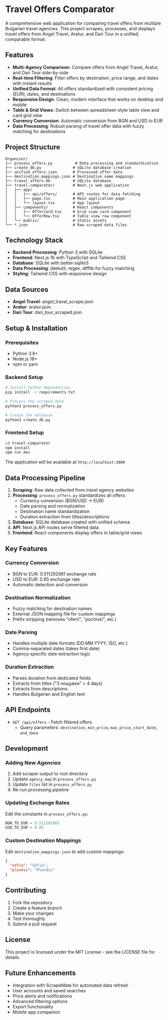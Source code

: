 # Travel Offers Comparator

A comprehensive web application for comparing travel offers from multiple Bulgarian travel agencies. This project scrapes, processes, and displays travel offers from Angel Travel, Aratur, and Dari Tour in a unified, comparable format.

## Features

- **Multi-Agency Comparison**: Compare offers from Angel Travel, Aratur, and Dari Tour side-by-side
- **Real-time Filtering**: Filter offers by destination, price range, and dates with instant results
- **Unified Data Format**: All offers standardized with consistent pricing (EUR), dates, and destinations
- **Responsive Design**: Clean, modern interface that works on desktop and mobile
- **Table & Grid Views**: Switch between spreadsheet-style table view and card grid view
- **Currency Conversion**: Automatic conversion from BGN and USD to EUR
- **Data Processing**: Robust parsing of travel offer data with fuzzy matching for destinations

## Project Structure

```
Organizer/
├── process_offers.py          # Data processing and standardization
├── create_db.py              # SQLite database creation
├── unified_offers.json       # Processed offer data
├── destination_mappings.json # Destination name mappings
├── travel_offers.db          # SQLite database
├── travel-comparator/        # Next.js web application
│   ├── app/
│   │   ├── api/offers/       # API routes for data fetching
│   │   ├── page.tsx          # Main application page
│   │   └── layout.tsx        # App layout
│   ├── components/           # React components
│   │   ├── OfferCard.tsx     # Grid view card component
│   │   └── OfferRow.tsx      # Table view row component
│   └── public/               # Static assets
└── *.json                    # Raw scraped data files
```

## Technology Stack

- **Backend Processing**: Python 3 with SQLite
- **Frontend**: Next.js 16 with TypeScript and Tailwind CSS
- **Database**: SQLite with better-sqlite3
- **Data Processing**: dateutil, regex, difflib for fuzzy matching
- **Styling**: Tailwind CSS with responsive design

## Data Sources

- **Angel Travel**: angel_travel_scrape.json
- **Aratur**: aratur.json
- **Dari Tour**: dari_tour_scraped.json

## Setup & Installation

### Prerequisites
- Python 3.8+
- Node.js 18+
- npm or yarn

### Backend Setup
```bash
# Install Python dependencies
pip install -r requirements.txt

# Process the scraped data
python3 process_offers.py

# Create the database
python3 create_db.py
```

### Frontend Setup
```bash
cd travel-comparator
npm install
npm run dev
```

The application will be available at `http://localhost:3000`

## Data Processing Pipeline

1. **Scraping**: Raw data collected from travel agency websites
2. **Processing**: `process_offers.py` standardizes all offers:
   - Currency conversion (BGN/USD → EUR)
   - Date parsing and normalization
   - Destination name standardization
   - Duration extraction from titles/descriptions
3. **Database**: SQLite database created with unified schema
4. **API**: Next.js API routes serve filtered data
5. **Frontend**: React components display offers in table/grid views

## Key Features

### Currency Conversion
- BGN to EUR: 0.511292981 exchange rate
- USD to EUR: 0.85 exchange rate
- Automatic detection and conversion

### Destination Normalization
- Fuzzy matching for destination names
- External JSON mapping file for custom mappings
- Prefix stripping (removes "oferti", "pochivki", etc.)

### Date Parsing
- Handles multiple date formats (DD.MM.YYYY, ISO, etc.)
- Comma-separated dates (takes first date)
- Agency-specific date extraction logic

### Duration Extraction
- Parses duration from dedicated fields
- Extracts from titles ("3 нощувки" = 4 days)
- Extracts from descriptions
- Handles Bulgarian and English text

## API Endpoints

- `GET /api/offers` - Fetch filtered offers
  - Query parameters: `destination`, `min_price`, `max_price`, `start_date`, `end_date`

## Development

### Adding New Agencies
1. Add scraper output to root directory
2. Update `agency_map` in `process_offers.py`
3. Update `files` list in `process_offers.py`
4. Re-run processing pipeline

### Updating Exchange Rates
Edit the constants in `process_offers.py`:
```python
BGN_TO_EUR = 0.511292981
USD_TO_EUR = 0.85
```

### Custom Destination Mappings
Edit `destination_mappings.json` to add custom mappings:
```json
{
  "sofia": "Sofia",
  "plovdiv": "Plovdiv"
}
```

## Contributing

1. Fork the repository
2. Create a feature branch
3. Make your changes
4. Test thoroughly
5. Submit a pull request

## License

This project is licensed under the MIT License - see the LICENSE file for details.

## Future Enhancements

- Integration with ScrapeMate for automated data refresh
- User accounts and saved searches
- Price alerts and notifications
- Advanced filtering options
- Export functionality
- Mobile app companion